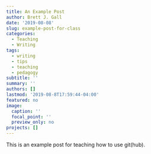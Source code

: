 ```yaml
---
title: An Example Post
author: Brett J. Gall
date: '2019-08-08'
slug: example-post-for-class
categories:
  - Teaching
  - Writing
tags:
  - writing
  - tips
  - teaching
  - pedagogy
subtitle: ''
summary: ''
authors: []
lastmod: '2019-08-8T17:59:44-04:00'
featured: no
image:
  caption: ''
  focal_point: ''
  preview_only: no
projects: []
---
```


This is an example post for teaching how to use git(hub).